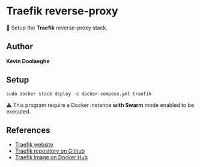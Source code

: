 # Traefik reverse-proxy

:triangular_flag_on_post: Setup the **Traefik** reverse-proxy stack.

## Author

**Kevin Doolaeghe**

## Setup

```
sudo docker stack deploy -c docker-compose.yml traefik
```

:warning: This program require a Docker instance **with Swarm** mode enabled to be executed.

## References

* [Traefik website](https://traefik.io/)
* [Traefik repository on Github](https://github.com/traefik/traefik)
* [Traefik image on Docker Hub](https://hub.docker.com/_/traefik)
